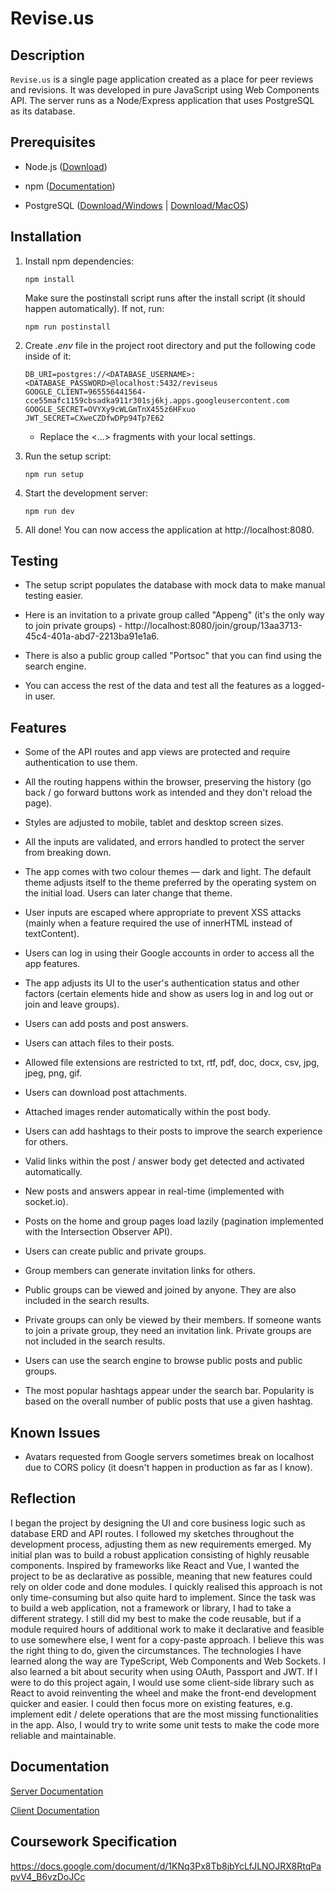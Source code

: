 # Revise.us

## Description

`Revise.us` is a single page application created as a place for peer reviews and revisions. It was developed in pure JavaScript using Web Components API. The server runs as a Node/Express application that uses PostgreSQL as its database.

## Prerequisites

-   Node.js ([Download](https://nodejs.org/en/))

-   npm ([Documentation](https://www.npmjs.com/get-npm))

-   PostgreSQL ([Download/Windows](https://www.postgresql.org/download/) | [Download/MacOS](https://postgresapp.com/))

## Installation

1. Install npm dependencies:

    `npm install`

    Make sure the postinstall script runs after the install script (it should happen
    automatically). If not, run:

    `npm run postinstall`

2. Create _.env_ file in the project root directory and put the following
   code inside of it:

    ```
    DB_URI=postgres://<DATABASE_USERNAME>:<DATABASE_PASSWORD>@localhost:5432/reviseus
    GOOGLE_CLIENT=965556441564-cce55mafc1159cbsadka911r301sj6kj.apps.googleusercontent.com
    GOOGLE_SECRET=OVYXy9cWLGmTnX455z6HFxuo
    JWT_SECRET=CXweCZDfwDPp94Tp7E62
    ```

    - Replace the <...> fragments with your local settings.

3. Run the setup script:

    `npm run setup`

4. Start the development server:

    `npm run dev`

5. All done! You can now access the application at http://localhost:8080.

## Testing

-   The setup script populates the database with mock data to make manual testing easier.

-   Here is an invitation to a private group called "Appeng" (it's the only way to join
    private groups) -
    http://localhost:8080/join/group/13aa3713-45c4-401a-abd7-2213ba91e1a6.

-   There is also a public group called "Portsoc" that you can find using the search
    engine.

-   You can access the rest of the data and test all the features as a logged-in
    user.

## Features

-   Some of the API routes and app views are protected and require authentication
    to use them.

-   All the routing happens within the browser, preserving the history (go back /
    go forward buttons work as intended and they don't reload the page).

-   Styles are adjusted to mobile, tablet and desktop screen sizes.

-   All the inputs are validated, and errors handled to protect the server from
    breaking down.

-   The app comes with two colour themes — dark and light. The default theme
    adjusts itself to the theme preferred by the operating system on the initial
    load. Users can later change that theme.

-   User inputs are escaped where appropriate to prevent XSS attacks (mainly when
    a feature required the use of innerHTML instead of textContent).

-   Users can log in using their Google accounts in order to access all the app features.

-   The app adjusts its UI to the user's authentication status and other factors
    (certain elements hide and show as users log in and log out or join and leave
    groups).

-   Users can add posts and post answers.

-   Users can attach files to their posts.

-   Allowed file extensions are restricted to txt, rtf, pdf, doc, docx, csv, jpg,
    jpeg, png, gif.

-   Users can download post attachments.

-   Attached images render automatically within the post body.

-   Users can add hashtags to their posts to improve the search experience for
    others.

-   Valid links within the post / answer body get detected and activated automatically.

-   New posts and answers appear in real-time (implemented with socket.io).

-   Posts on the home and group pages load lazily (pagination implemented with the
    Intersection Observer API).

-   Users can create public and private groups.

-   Group members can generate invitation links for others.

-   Public groups can be viewed and joined by anyone. They are also included in
    the search results.

-   Private groups can only be viewed by their members. If someone wants to join a
    private group, they need an invitation link. Private groups are not included
    in the search results.

-   Users can use the search engine to browse public posts and public groups.

-   The most popular hashtags appear under the search bar. Popularity is based
    on the overall number of public posts that use a given hashtag.

## Known Issues

-   Avatars requested from Google servers sometimes break on localhost due to CORS policy (it doesn't happen in production as far as I know).

## Reflection

I began the project by designing the UI and core business logic such as database
ERD and API routes. I followed my sketches throughout the development process,
adjusting them as new requirements emerged. My initial plan was to build a
robust application consisting of highly reusable components. Inspired by
frameworks like React and Vue, I wanted the project to be as declarative as
possible, meaning that new features could rely on older code and done modules.
I quickly realised this approach is not only time-consuming but also quite hard
to implement. Since the task was to build a web application, not a framework or
library, I had to take a different strategy. I still did my best to make the
code reusable, but if a module required hours of additional work to make it
declarative and feasible to use somewhere else, I went for a copy-paste
approach. I believe this was the right thing to do, given the circumstances. The
technologies I have learned along the way are TypeScript, Web Components and Web
Sockets. I also learned a bit about security when using OAuth, Passport and JWT.
If I were to do this project again, I would use some client-side library such as
React to avoid reinventing the wheel and make the front-end development quicker
and easier. I could then focus more on existing features, e.g. implement edit /
delete operations that are the most missing functionalities in the app. Also, I
would try to write some unit tests to make the code more reliable and
maintainable.

## Documentation

[Server Documentation](https://fictional-chainsaw-8092472b.pages.github.io/docs/TypeDoc/)

[Client Documentation](https://fictional-chainsaw-8092472b.pages.github.io/client/docs/TypeDoc/)

## Coursework Specification

https://docs.google.com/document/d/1KNq3Px8Tb8jbYcLfJLNOJRX8RtqPapvV4_B6vzDoJCc
